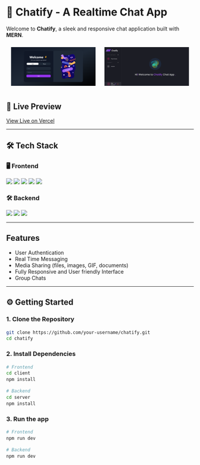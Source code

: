 # 💬 Chatify - A Realtime Chat App

Welcome to **Chatify**, a sleek and responsive chat application built with **MERN**.

<p align="center">
  <img src="https://raw.githubusercontent.com/pixelpromohit/chatify/main/client/src/assets/brave_screenshot_chatify-orpin-six.vercel.app%20(1).png" width="45%" style="margin: 10px;" />
  <img src="https://raw.githubusercontent.com/pixelpromohit/chatify/main/client/src/assets/Screenshot%202025-06-20%20113539.png" width="45%" style="margin: 10px;" />
</p>

## 🔗 Live Preview

[View Live on Vercel](https://chatify-orpin-six.vercel.app)  

---

## 🛠 Tech Stack

### 🖥️ Frontend

<p align="left">
  <img src="https://img.shields.io/badge/React-20232A?logo=react&logoColor=61DAFB&style=for-the-badge" />
  <img src="https://img.shields.io/badge/Vite-646CFF?logo=vite&logoColor=white&style=for-the-badge" />
  <img src="https://img.shields.io/badge/Tailwind_CSS-38B2AC?logo=tailwind-css&logoColor=white&style=for-the-badge" />
  <img src="https://img.shields.io/badge/Zustand-000000?logo=zustand&logoColor=white&style=for-the-badge" />
  <img src="https://img.shields.io/badge/ShadCN_UI-111827?style=for-the-badge" />
</p>

### 🛠 Backend

<p align="left">
  <img src="https://img.shields.io/badge/Node.js-339933?logo=node.js&logoColor=white&style=for-the-badge" />
  <img src="https://img.shields.io/badge/Express.js-000000?logo=express&logoColor=white&style=for-the-badge" />
  <img src="https://img.shields.io/badge/MongoDB-47A248?logo=mongodb&logoColor=white&style=for-the-badge" />
</p>

---

## Features

- User Authentication
- Real Time Messaging
- Media Sharing (files, images, GIF, documents)
- Fully Responsive and User friendly Interface
- Group Chats
---

## ⚙️ Getting Started

### 1. Clone the Repository

```bash
git clone https://github.com/your-username/chatify.git
cd chatify
```

### 2. Install Dependencies

```bash
# Frontend
cd client
npm install
```

```bash
# Backend
cd server
npm install
```

### 3. Run the app

```bash
# Frontend
npm run dev
```
```bash
# Backend
npm run dev
```


